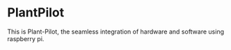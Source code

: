# PlantPilot
This is Plant-Pilot, the seamless integration of hardware and software using raspberry pi.
